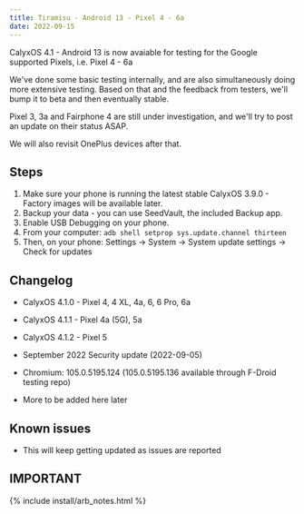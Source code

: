 ```yaml
---
title: Tiramisu - Android 13 - Pixel 4 - 6a
date: 2022-09-15
---
```


CalyxOS 4.1 - Android 13 is now avaiable for testing for the Google supported Pixels, i.e. Pixel 4 - 6a

We've done some basic testing internally, and are also simultaneously doing more extensive testing. Based on that and the feedback from testers, we'll bump it to beta and then eventually stable.

Pixel 3, 3a and Fairphone 4 are still under investigation, and we'll try to post an update on their status ASAP.

We will also revisit OnePlus devices after that.

## Steps
1. Make sure your phone is running the latest stable CalyxOS 3.9.0 - Factory images will be available later.
2. Backup your data - you can use SeedVault, the included Backup app.
3. Enable USB Debugging on your phone.
4. From your computer: `adb shell setprop sys.update.channel thirteen`
5. Then, on your phone: Settings -> System -> System update settings -> Check for updates

## Changelog
* CalyxOS 4.1.0 - Pixel 4, 4 XL, 4a, 6, 6 Pro, 6a
* CalyxOS 4.1.1 - Pixel 4a (5G), 5a
* CalyxOS 4.1.2 - Pixel 5
* September 2022 Security update (2022-09-05)
* Chromium: 105.0.5195.124 (105.0.5195.136 available through F-Droid testing repo)

* More to be added here later

## Known issues
* This will keep getting updated as issues are reported

## IMPORTANT

{% include install/arb_notes.html %}
